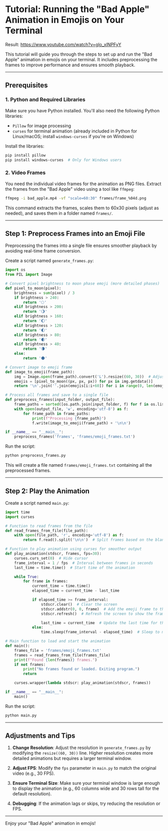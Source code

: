 # Tutorial: Running the "Bad Apple" Animation in Emojis on Your Terminal

Result: https://www.youtube.com/watch?v=glo_xlNPFyY

This tutorial will guide you through the steps to set up and run the "Bad Apple" animation in emojis on your terminal. It includes preprocessing the frames to improve performance and ensures smooth playback.

---

## Prerequisites

### 1. Python and Required Libraries
Make sure you have Python installed. You'll also need the following Python libraries:
- `Pillow` for image processing
- `curses` for terminal animation (already included in Python for Linux/macOS; install `windows-curses` if you're on Windows)

Install the libraries:
```bash
pip install pillow
pip install windows-curses  # Only for Windows users
```

### 2. Video Frames
You need the individual video frames for the animation as PNG files. Extract the frames from the "Bad Apple" video using a tool like `ffmpeg`:

```bash
ffmpeg -i bad_apple.mp4 -vf "scale=60:30" frames/frame_%04d.png
```
This command extracts the frames, scales them to 60x30 pixels (adjust as needed), and saves them in a folder named `frames/`.

---

## Step 1: Preprocess Frames into an Emoji File

Preprocessing the frames into a single file ensures smoother playback by avoiding real-time frame conversion.

Create a script named `generate_frames.py`:

```python
import os
from PIL import Image

# Convert pixel brightness to moon phase emoji (more detailed phases)
def pixel_to_moon(pixel):
    brightness = sum(pixel) / 3
    if brightness > 240:
        return '🌕'
    elif brightness > 200:
        return '🌖'
    elif brightness > 160:
        return '🌔'
    elif brightness > 120:
        return '🌓'
    elif brightness > 80:
        return '🌒'
    elif brightness > 40:
        return '🌘'
    else:
        return '🌑'

# Convert image to emoji frame
def image_to_emoji(frame_path):
    img = Image.open(frame_path).convert('L').resize((60, 30))  # Adjust resolution here
    emojis = [pixel_to_moon((px, px, px)) for px in img.getdata()]
    return '\n'.join(''.join(emojis[i:i+60]) for i in range(0, len(emojis), 60))

# Process all frames and save to a single file
def preprocess_frames(input_folder, output_file):
    frame_paths = sorted([os.path.join(input_folder, f) for f in os.listdir(input_folder) if f.endswith('.png')])
    with open(output_file, 'w', encoding='utf-8') as f:
        for frame_path in frame_paths:
            print(f"Processing {frame_path}")
            f.write(image_to_emoji(frame_path) + '\n\n')

if __name__ == "__main__":
    preprocess_frames('frames', 'frames/emoji_frames.txt')
```

Run the script:
```bash
python preprocess_frames.py
```
This will create a file named `frames/emoji_frames.txt` containing all the preprocessed frames.

---

## Step 2: Play the Animation

Create a script named `main.py`:

```python
import time
import curses

# Function to read frames from the file
def read_frames_from_file(file_path):
    with open(file_path, 'r', encoding='utf-8') as f:
        return f.read().split('\n\n')  # Split frames based on the blank line separator

# Function to play animation using curses for smoother output
def play_animation(stdscr, frames, fps=30):
    curses.curs_set(0)  # Hide cursor
    frame_interval = 1 / fps  # Interval between frames in seconds
    last_time = time.time()  # Start time of the animation

    while True:
        for frame in frames:
            current_time = time.time()
            elapsed_time = current_time - last_time

            if elapsed_time >= frame_interval:
                stdscr.clear()  # Clear the screen
                stdscr.addstr(0, 0, frame)  # Add the emoji frame to the screen
                stdscr.refresh()  # Refresh the screen to show the frame

                last_time = current_time  # Update the last time for the next frame
            else:
                time.sleep(frame_interval - elapsed_time)  # Sleep to maintain FPS

# Main function to load and start the animation
def main():
    frames_file = 'frames/emoji_frames.txt'
    frames = read_frames_from_file(frames_file)
    print(f"Found {len(frames)} frames.")
    if not frames:
        print("No frames found or loaded. Exiting program.")
        return

    curses.wrapper(lambda stdscr: play_animation(stdscr, frames))

if __name__ == "__main__":
    main()
```

Run the script:
```bash
python main.py
```

---

## Adjustments and Tips

1. **Change Resolution**:
   Adjust the resolution in `generate_frames.py` by modifying the `resize((60, 30))` line. Higher resolution creates more detailed animations but requires a larger terminal window.

2. **Adjust FPS**:
   Modify the `fps` parameter in `main.py` to match the original video (e.g., 30 FPS).

3. **Ensure Terminal Size**:
   Make sure your terminal window is large enough to display the animation (e.g., 60 columns wide and 30 rows tall for the default resolution).

4. **Debugging**:
   If the animation lags or skips, try reducing the resolution or FPS.

---

Enjoy your "Bad Apple" animation in emojis!

